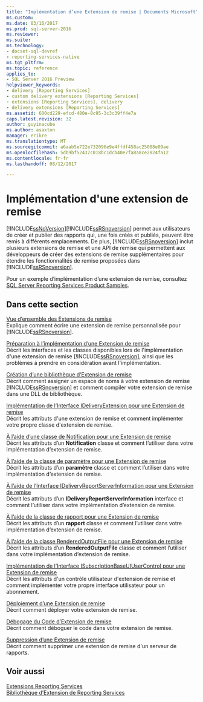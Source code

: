 ```yaml
---
title: "Implémentation d’une Extension de remise | Documents Microsoft"
ms.custom: 
ms.date: 03/16/2017
ms.prod: sql-server-2016
ms.reviewer: 
ms.suite: 
ms.technology:
- docset-sql-devref
- reporting-services-native
ms.tgt_pltfrm: 
ms.topic: reference
applies_to:
- SQL Server 2016 Preview
helpviewer_keywords:
- delivery [Reporting Services]
- custom delivery extensions [Reporting Services]
- extensions [Reporting Services], delivery
- delivery extensions [Reporting Services]
ms.assetid: 600cd229-efcd-480e-8c95-3c3c39ff4e7a
caps.latest.revision: 32
author: guyinacube
ms.author: asaxton
manager: erikre
ms.translationtype: MT
ms.sourcegitcommit: a6aab5e722e732096e9e4ffdf458ac25088e09ae
ms.openlocfilehash: 5db9bf52437c018bc1dcb40e7fa8a8ce2824fa12
ms.contentlocale: fr-fr
ms.lasthandoff: 08/12/2017

---
```

# <a name="implementing-a-delivery-extension"></a>Implémentation d'une extension de remise
  [!INCLUDE[ssNoVersion](../../../includes/ssnoversion-md.md)][!INCLUDE[ssRSnoversion](../../../includes/ssrsnoversion-md.md)] permet aux utilisateurs de créer et publier des rapports qui, une fois créés et publiés, peuvent être remis à différents emplacements. De plus, [!INCLUDE[ssRSnoversion](../../../includes/ssrsnoversion-md.md)] inclut plusieurs extensions de remise et une API de remise qui permettent aux développeurs de créer des extensions de remise supplémentaires pour étendre les fonctionnalités de remise proposées dans [!INCLUDE[ssRSnoversion](../../../includes/ssrsnoversion-md.md)].  
  
 Pour un exemple d’implémentation d’une extension de remise, consultez [SQL Server Reporting Services Product Samples](http://go.microsoft.com/fwlink/?LinkId=177889).  
  
## <a name="in-this-section"></a>Dans cette section  
 [Vue d’ensemble des Extensions de remise](../../../reporting-services/extensions/delivery-extension/delivery-extensions-overview.md)  
 Explique comment écrire une extension de remise personnalisée pour [!INCLUDE[ssRSnoversion](../../../includes/ssrsnoversion-md.md)].  
  
 [Préparation à l’implémentation d’une Extension de remise](../../../reporting-services/extensions/delivery-extension/preparing-to-implement-a-delivery-extension.md)  
 Décrit les interfaces et les classes disponibles lors de l'implémentation d'une extension de remise [!INCLUDE[ssRSnoversion](../../../includes/ssrsnoversion-md.md)], ainsi que les problèmes à prendre en considération avant l'implémentation.  
  
 [Création d’une bibliothèque d’Extension de remise](../../../reporting-services/extensions/delivery-extension/creating-a-delivery-extension-library.md)  
 Décrit comment assigner un espace de noms à votre extension de remise [!INCLUDE[ssRSnoversion](../../../includes/ssrsnoversion-md.md)] et comment compiler votre extension de remise dans une DLL de bibliothèque.  
  
 [Implémentation de l’Interface IDeliveryExtension pour une Extension de remise](../../../reporting-services/extensions/delivery-extension/implementing-the-ideliveryextension-interface-for-a-delivery-extension.md)  
 Décrit les attributs d'une extension de remise et comment implémenter votre propre classe d'extension de remise.  
  
 [À l’aide d’une classe de Notification pour une Extension de remise](../../../reporting-services/extensions/delivery-extension/using-a-notification-class-for-a-delivery-extension.md)  
 Décrit les attributs d’un **Notification** classe et comment l’utiliser dans votre implémentation d’extension de remise.  
  
 [À l’aide de la classe de paramètre pour une Extension de remise](../../../reporting-services/extensions/delivery-extension/using-the-setting-class-for-a-delivery-extension.md)  
 Décrit les attributs d’un **paramètre** classe et comment l’utiliser dans votre implémentation d’extension de remise.  
  
 [À l’aide de l’Interface IDeliveryReportServerInformation pour une Extension de remise](../../../reporting-services/extensions/delivery-extension/using-the-ideliveryreportserverinformation-interface-for-a-delivery-extension.md)  
 Décrit les attributs d’un **IDeliveryReportServerInformation** interface et comment l’utiliser dans votre implémentation d’extension de remise.  
  
 [À l’aide de la classe de rapport pour une Extension de remise](../../../reporting-services/extensions/delivery-extension/using-the-report-class-for-a-delivery-extension.md)  
 Décrit les attributs d’un **rapport** classe et comment l’utiliser dans votre implémentation d’extension de remise.  
  
 [À l’aide de la classe RenderedOutputFile pour une Extension de remise](../../../reporting-services/extensions/delivery-extension/using-the-renderedoutputfile-class-for-a-delivery-extension.md)  
 Décrit les attributs d’un **RenderedOutputFile** classe et comment l’utiliser dans votre implémentation d’extension de remise.  
  
 [Implémentation de l’Interface ISubscriptionBaseUIUserControl pour une Extension de remise](../../../reporting-services/extensions/delivery-extension/implementing-the-isubscriptionbaseuiusercontrol-interface.md)  
 Décrit les attributs d'un contrôle utilisateur d'extension de remise et comment implémenter votre propre interface utilisateur pour un abonnement.  
  
 [Déploiement d’une Extension de remise](../../../reporting-services/extensions/delivery-extension/deploying-a-delivery-extension.md)  
 Décrit comment déployer votre extension de remise.  
  
 [Débogage du Code d’Extension de remise](../../../reporting-services/extensions/delivery-extension/debugging-delivery-extension-code.md)  
 Décrit comment déboguer le code dans votre extension de remise.  
  
 [Suppression d’une Extension de remise](../../../reporting-services/extensions/delivery-extension/removing-a-delivery-extension.md)  
 Décrit comment supprimer une extension de remise d'un serveur de rapports.  
  
## <a name="see-also"></a>Voir aussi  
 [Extensions Reporting Services](../../../reporting-services/extensions/reporting-services-extensions.md)   
 [Bibliothèque d’Extension de Reporting Services](../../../reporting-services/extensions/reporting-services-extension-library.md)  
  
  
